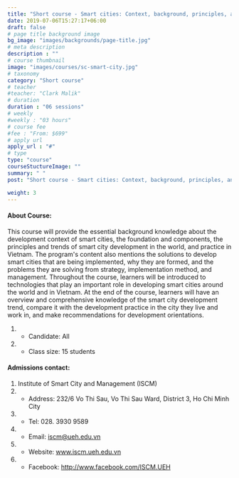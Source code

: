 ```yaml
---
title: "Short course - Smart cities: Context, background, principles, and development"
date: 2019-07-06T15:27:17+06:00
draft: false
# page title background image
bg_image: "images/backgrounds/page-title.jpg"
# meta description
description : ""
# course thumbnail
image: "images/courses/sc-smart-city.jpg"
# taxonomy
category: "Short course"
# teacher
#teacher: "Clark Malik"
# duration
duration : "06 sessions"
# weekly
#weekly : "03 hours"
# course fee
#fee : "From: $699"
# apply url
apply_url : "#"
# type
type: "course"
courseStuctureImage: ""
summary: " "
post: "Short course - Smart cities: Context, background, principles, and development"

weight: 3
---
```


#### About Course:

This course will provide the essential background knowledge about the development context of smart cities, the foundation and components, the principles and trends of smart city development in the world, and practice in Vietnam. The program's content also mentions the solutions to develop smart cities that are being implemented, why they are formed, and the problems they are solving from strategy, implementation method, and management. Throughout the course, learners will be introduced to technologies that play an important role in developing smart cities around the world and in Vietnam. At the end of the course, learners will have an overview and comprehensive knowledge of the smart city development trend, compare it with the development practice in the city they live and work in, and make recommendations for development orientations.

  
1. * Candidate: All
2. * Class size: 15 students

#### Admissions contact: 
1. Institute of Smart City and Management (ISCM)
2. * Address: 232/6 Vo Thi Sau, Vo Thi Sau Ward, District 3, Ho Chi Minh City
3. * Tel: 028. 3930 9589
3. * Email: iscm@ueh.edu.vn 
3. * Website: www.iscm.ueh.edu.vn
5. * Facebook: http://www.facebook.com/ISCM.UEH
